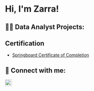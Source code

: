 <h1>Hi, I'm Zarra! 

<h2>👨‍💻 Data Analyst Projects:</h2>

<h2> Certification </h2>

- [Springboard Certificate of Completion](https://drive.google.com/file/d/1VFLRPDwAVZhaZHNQH9AIxwpRp_yHXLr9/view?usp=share_link)

<h2> 🤳 Connect with me:</h2>

[<img align="left" alt="ZarraPanjwani | LinkedIn" width="22px" src="https://cdn.jsdelivr.net/npm/simple-icons@v3/icons/linkedin.svg" />][linkedin]

[linkedin]: https://linkedin.com/in/zarra-panjwani

<!--
**joshmadakor1/joshmadakor1** is a ✨ _special_ ✨ repository because its `README.md` (this file) appears on your GitHub profile.

Here are some ideas to get you started:

- 🔭 I’m currently working on ...
- 🌱 I’m currently learning ...
- 👯 I’m looking to collaborate on ...
- 🤔 I’m looking for help with ...
- 💬 Ask me about ...
- 📫 How to reach me: ...
- 😄 Pronouns: ...
- ⚡ Fun fact: ...
-->
